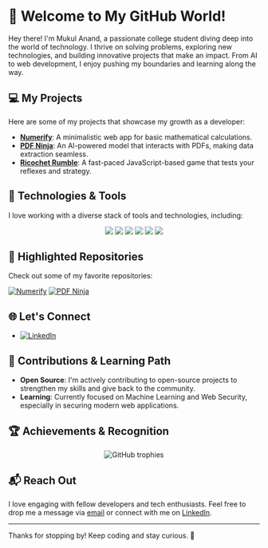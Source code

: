 # 🌟 Welcome to My GitHub World!

Hey there! I'm Mukul Anand, a passionate college student diving deep into the world of technology. I thrive on solving problems, exploring new technologies, and building innovative projects that make an impact. From AI to web development, I enjoy pushing my boundaries and learning along the way.

## 💻 My Projects

Here are some of my projects that showcase my growth as a developer:

- **[Numerify](https://github.com/anand-mukul/numerify)**: A minimalistic web app for basic mathematical calculations.
- **[PDF Ninja](https://github.com/anand-mukul/PDFNinja)**: An AI-powered model that interacts with PDFs, making data extraction seamless.
- **[Ricochet Rumble](https://github.com/anand-mukul/ricochet-rumble)**: A fast-paced JavaScript-based game that tests your reflexes and strategy.

## 🔧 Technologies & Tools

I love working with a diverse stack of tools and technologies, including:

<p align="center">
  <img src="https://img.shields.io/badge/Code-Python-informational?style=flat&logo=python&logoColor=white&color=4AB197" />
  <img src="https://img.shields.io/badge/Code-JavaScript-informational?style=flat&logo=javascript&logoColor=white&color=4AB197" />
  <img src="https://img.shields.io/badge/Framework-React-informational?style=flat&logo=react&logoColor=white&color=4AB197" />
  <img src="https://img.shields.io/badge/Framework-Node.js-informational?style=flat&logo=node.js&logoColor=white&color=4AB197" />
  <img src="https://img.shields.io/badge/Database-MongoDB-informational?style=flat&logo=mongodb&logoColor=white&color=4AB197" />
  <img src="https://img.shields.io/badge/Tools-Git-informational?style=flat&logo=git&logoColor=white&color=4AB197" />
</p>

## 🌟 Highlighted Repositories

Check out some of my favorite repositories:

[![Numerify](https://github-readme-stats.vercel.app/api/pin/?username=anand-mukul&repo=numerify&theme=radical)](https://github.com/anand-mukul/numerify)
[![PDF Ninja](https://github-readme-stats.vercel.app/api/pin/?username=anand-mukul&repo=PDFNinja&theme=radical)](https://github.com/anand-mukul/PDFNinja)

## 🌐 Let's Connect

- [![LinkedIn](https://img.shields.io/badge/LinkedIn-Mukul_Anand-blue?style=flat&logo=linkedin)](https://www.linkedin.com/in/dev-mukul/)

## 🌱 Contributions & Learning Path

- **Open Source**: I'm actively contributing to open-source projects to strengthen my skills and give back to the community.
- **Learning**: Currently focused on Machine Learning and Web Security, especially in securing modern web applications.

## 🏆 Achievements & Recognition

<p align="center">
  <img src="https://github-profile-trophy.vercel.app/?username=anand-mukul&theme=radical&no-frame=true&margin-w=10" alt="GitHub trophies" />
</p>

## 📬 Reach Out

I love engaging with fellow developers and tech enthusiasts. Feel free to drop me a message via [email](mailto:mukulanand.dev@gmail.com) or connect with me on [LinkedIn](https://www.linkedin.com/in/dev-mukul/).

---

Thanks for stopping by! Keep coding and stay curious. 🚀
